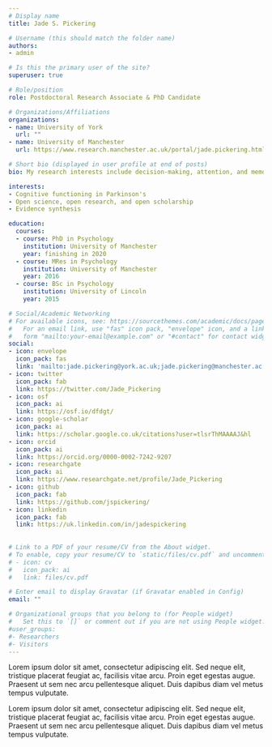 ```yaml
---
# Display name
title: Jade S. Pickering

# Username (this should match the folder name)
authors:
- admin

# Is this the primary user of the site?
superuser: true

# Role/position
role: Postdoctoral Research Associate & PhD Candidate

# Organizations/Affiliations
organizations:
- name: University of York
  url: ""
- name: University of Manchester
  url: https://www.research.manchester.ac.uk/portal/jade.pickering.html

# Short bio (displayed in user profile at end of posts)
bio: My research interests include decision-making, attention, and memory, as well as meta-research and evidence synthesis.

interests:
- Cognitive functioning in Parkinson's
- Open science, open research, and open scholarship
- Evidence synthesis

education:
  courses:
  - course: PhD in Psychology
    institution: University of Manchester
    year: finishing in 2020
  - course: MRes in Psychology
    institution: University of Manchester
    year: 2016
  - course: BSc in Psychology
    institution: University of Lincoln
    year: 2015

# Social/Academic Networking
# For available icons, see: https://sourcethemes.com/academic/docs/page-builder/#icons
#   For an email link, use "fas" icon pack, "envelope" icon, and a link in the
#   form "mailto:your-email@example.com" or "#contact" for contact widget.
social:
- icon: envelope
  icon_pack: fas
  link: 'mailto:jade.pickering@york.ac.uk;jade.pickering@manchester.ac.uk?subject=Webpage contact'  # For a direct email link, use "mailto:test@example.org".
- icon: twitter
  icon_pack: fab
  link: https://twitter.com/Jade_Pickering
- icon: osf
  icon_pack: ai
  link: https://osf.io/dfdgt/
- icon: google-scholar
  icon_pack: ai
  link: https://scholar.google.co.uk/citations?user=tlsrThMAAAAJ&hl
- icon: orcid
  icon_pack: ai
  link: https://orcid.org/0000-0002-7242-9207
- icon: researchgate
  icon_pack: ai
  link: https://www.researchgate.net/profile/Jade_Pickering
- icon: github
  icon_pack: fab
  link: https://github.com/jspickering/
- icon: linkedin
  icon_pack: fab
  link: https://uk.linkedin.com/in/jadespickering
  
  
# Link to a PDF of your resume/CV from the About widget.
# To enable, copy your resume/CV to `static/files/cv.pdf` and uncomment the lines below.
# - icon: cv
#   icon_pack: ai
#   link: files/cv.pdf

# Enter email to display Gravatar (if Gravatar enabled in Config)
email: ""

# Organizational groups that you belong to (for People widget)
#   Set this to `[]` or comment out if you are not using People widget.
#user_groups:
#- Researchers
#- Visitors
---
```


Lorem ipsum dolor sit amet, consectetur adipiscing elit. Sed neque elit, tristique placerat feugiat ac, facilisis vitae arcu. Proin eget egestas augue. Praesent ut sem nec arcu pellentesque aliquet. Duis dapibus diam vel metus tempus vulputate.

Lorem ipsum dolor sit amet, consectetur adipiscing elit. Sed neque elit, tristique placerat feugiat ac, facilisis vitae arcu. Proin eget egestas augue. Praesent ut sem nec arcu pellentesque aliquet. Duis dapibus diam vel metus tempus vulputate.
